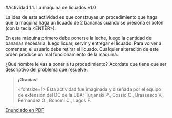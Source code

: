 #Actividad 1.1. La máquina de licuados v1.0

La idea de esta actividad es que construyas un procedimiento que haga que la máquina haga un licuado
de 2 bananas cuando se presiona el botón (con la tecla <ENTER\>).

En esta máquina primero debe ponerse la leche, luego la cantidad de bananas necesaria, luego licuar, servir y entregar el licuado.
Para volver a comenzar, el usuario debe retirar el licuado.
Cualquier alteración de este orden produce un mal funcionamiento de la máquina.

¿Qué nombre le vas a poner a tu procedimiento?
Acordate que tiene que ser descriptivo del problema que resuelve.

> **¡Gracias!**
>
> <fontsize=1>
> Esta actividad fue imaginada y diseñada por el equipo de extensión del DC de la UBA: 
> Turjanski P., Cossio C., Brassesco V.,  Fernandez G., Bonomi C., Lagos F.
> </fontsize>


[Enunciado en PDF][PDF]

[PDF]: 
https://raw.githubusercontent.com/gobstones/laprogramacionysudidactica2/master/Proyectos/2.Par%C3%A1metros%20y%20Entrada-Salida/1.1.La%20m%C3%A1quina%20de%20licuados%20v1.0/assets/resources/description.pdf "Enunciado de 'La máquina de licuados v1.0' en PDF"